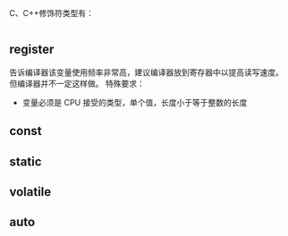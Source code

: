C、C++修饰符类型有：
```toc
```


## register

告诉编译器该变量使用频率非常高，建议编译器放到寄存器中以提高读写速度。
但编译器并不一定这样做。
特殊要求：
* 变量必须是 CPU 接受的类型，单个值，长度小于等于整数的长度


## const

## static

## volatile


## auto


